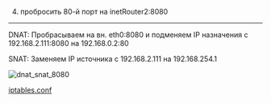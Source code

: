 4) пробросить 80-й порт на inetRouter2:8080
---------------------

DNAT:
Пробрасываем на вн. eth0:8080 и подменяем IP назначения с 192.168.2.111:8080 на 192.168.0.2:80

SNAT:
Заменяем IP источника с 192.168.2.111 на 192.168.254.1

![dnat_snat_8080](https://github.com/kyourselfer/OTUS_LinuxAdmin201804/blob/master/lesson14_firewall/2/dnat_snat_8080.gif)

[iptables.conf](https://github.com/kyourselfer/OTUS_LinuxAdmin201804/blob/master/lesson14_firewall/2/iptables.conf)

